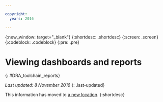 ```yaml
---

copyright:
  years: 2016

---
```


{:new_window: target="_blank"}
{:shortdesc: .shortdesc}
{:screen: .screen}
{:codeblock: .codeblock}
{:pre: .pre}

# Viewing dashboards and reports
{: #DRA_toolchain_reports}

*Last updated: 8 November 2016*
{: .last-updated}

This information has moved to [a new location](/docs/services/DevOpsInsights/index.html).
{:shortdesc}
